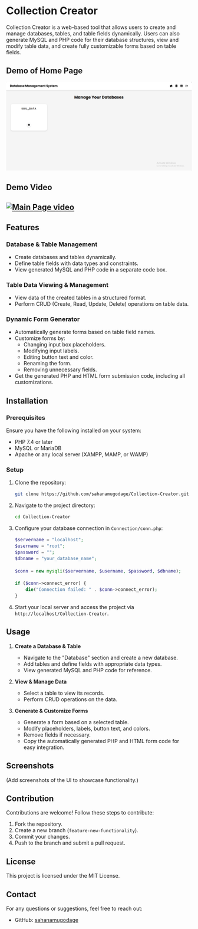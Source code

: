 # Collection Creator

Collection Creator is a web-based tool that allows users to create and manage databases, tables, and table fields dynamically. Users can also generate MySQL and PHP code for their database structures, view and modify table data, and create fully customizable forms based on table fields.

## Demo of Home Page
![Main Page video](/assets/Image%20Preview/Home_page.png)

## Demo Video
[![Main Page video](https://img.youtube.com/vi/YOUR_VIDEO_ID/0.jpg)](https://www.youtube.com/watch?v=YOUR_VIDEO_ID)
--

## Features

### **Database & Table Management**
- Create databases and tables dynamically.
- Define table fields with data types and constraints.
- View generated MySQL and PHP code in a separate code box.

### **Table Data Viewing & Management**
- View data of the created tables in a structured format.
- Perform CRUD (Create, Read, Update, Delete) operations on table data.

### **Dynamic Form Generator**
- Automatically generate forms based on table field names.
- Customize forms by:
  - Changing input box placeholders.
  - Modifying input labels.
  - Editing button text and color.
  - Renaming the form.
  - Removing unnecessary fields.
- Get the generated PHP and HTML form submission code, including all customizations.

## Installation

### **Prerequisites**
Ensure you have the following installed on your system:
- PHP 7.4 or later
- MySQL or MariaDB
- Apache or any local server (XAMPP, MAMP, or WAMP)

### **Setup**
1. Clone the repository:
   ```sh
   git clone https://github.com/sahanamugodage/Collection-Creator.git
   ```
2. Navigate to the project directory:
   ```sh
   cd Collection-Creator
   ```
3. Configure your database connection in `Connection/conn.php`:
   ```php
   $servername = "localhost";
   $username = "root";
   $password = "";
   $dbname = "your_database_name";

   $conn = new mysqli($servername, $username, $password, $dbname);

   if ($conn->connect_error) {
       die("Connection failed: " . $conn->connect_error);
   }
   ```
4. Start your local server and access the project via `http://localhost/Collection-Creator`.

## Usage

1. **Create a Database & Table**
   - Navigate to the "Database" section and create a new database.
   - Add tables and define fields with appropriate data types.
   - View generated MySQL and PHP code for reference.

2. **View & Manage Data**
   - Select a table to view its records.
   - Perform CRUD operations on the data.

3. **Generate & Customize Forms**
   - Generate a form based on a selected table.
   - Modify placeholders, labels, button text, and colors.
   - Remove fields if necessary.
   - Copy the automatically generated PHP and HTML form code for easy integration.

## Screenshots
(Add screenshots of the UI to showcase functionality.)

## Contribution
Contributions are welcome! Follow these steps to contribute:
1. Fork the repository.
2. Create a new branch (`feature-new-functionality`).
3. Commit your changes.
4. Push to the branch and submit a pull request.

## License
This project is licensed under the MIT License.

## Contact
For any questions or suggestions, feel free to reach out:
- GitHub: [sahanamugodage](https://github.com/sahanamugodage)
